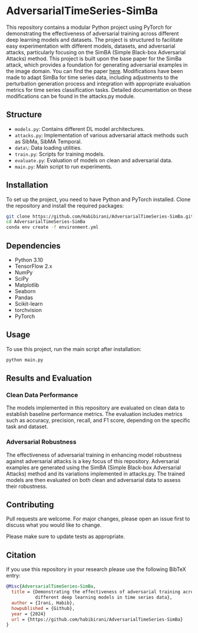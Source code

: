 # AdversarialTimeSeries-SimBa

This repository contains a modular Python project using PyTorch for demonstrating the effectiveness of adversarial training across different deep learning models and datasets. The project is structured to facilitate easy experimentation with different models, datasets, and adversarial attacks, particularly focusing on the SimBA (Simple Black-box Adversarial Attacks) method. This project is built upon the base paper for the SimBa attack, which provides a foundation for generating adversarial examples in the image domain. You can find the paper [here](https://arxiv.org/abs/1905.07121). Modifications have been made to adapt SimBa for time series data, including adjustments to the perturbation generation process and integration with appropriate evaluation metrics for time series classification tasks. Detailed documentation on these modifications can be found in the attacks.py module.

## Structure
- `models.py`: Contains different DL model architectures.
- `attacks.py`: Implementation of various adversarial attack methods such as SibMa, SibMA Temporal.
- `data\`: Data loading utilities.
- `train.py`: Scripts for training models.
- `evaluate.py`: Evaluation of models on clean and adversarial data.
- `main.py`: Main script to run experiments.

## Installation

To set up the project, you need to have Python and PyTorch installed. Clone the repository and install the required packages:

```bash
git clone https://github.com/Habibirani/AdversarialTimeSeries-SimBa.git
cd AdversarialTimeSeries-SimBa
conda env create -f environment.yml

```

## Dependencies
- Python 3.10
- TensorFlow 2.x
- NumPy
- SciPy
- Matplotlib
- Seaborn
- Pandas
- Scikit-learn
- torchvision
- PyTorch


## Usage

To use this project, run the main script after installation:

```bash
python main.py

```
## Results and Evaluation
### Clean Data Performance
The models implemented in this repository are evaluated on clean data to establish baseline performance metrics. The evaluation includes metrics such as accuracy, precision, recall, and F1 score, depending on the specific task and dataset.

### Adversarial Robustness
The effectiveness of adversarial training in enhancing model robustness against adversarial attacks is a key focus of this repository. Adversarial examples are generated using the SimBA (Simple Black-box Adversarial Attacks) method and its variations implemented in attacks.py. The trained models are then evaluated on both clean and adversarial data to assess their robustness.


<!-- CONTRIBUTING -->
## Contributing
Pull requests are welcome. For major changes, please open an issue first to discuss what you would like to change.

Please make sure to update tests as appropriate.


<!-- CITATION -->
## Citation
If you use this repository in your research please use the following BibTeX entry:

```bibtex
@Misc{AdversarialTimeSeries-SimBa,
  title = {Demonstrating the effectiveness of adversarial training across 
           different deep learning models in time series data},
  author = {Irani, Habib},
  howpublished = {Github},
  year = {2024}
  url = {https://github.com/habibirani/AdversarialTimeSeries-SimBa}
}
```

